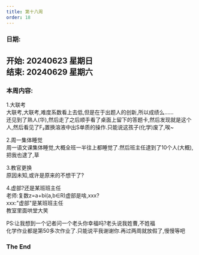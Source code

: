 ```yaml
---
title: 第十八周
order: 18
---
```


### 日期:  
**开始: 20240623 星期日**  
**结束: 20240629 星期六**  
---

### 本周内容:  

1.大联考  
大联考,大联考,难度系数看上去低,但是在于出题人的创新,所以成绩么......  
还见到了熟人(华),然后走了之后顺手看了桌面上留下的答题卡,然后发现就是这个人,然后看见了F₂置换溶液中出S单质的操作.只能说这孩子(化学)废了,唉~  

2.周一集体睡觉  
周一语文课集体睡觉,大概全班一半往上都睡觉了.然后班主任逮到了10个人(大概),把我也逮了,草  

3.教官更换  
原因未知,或许是原来的不想干了?  

4.虚部?还是某班班主任  
老师:复数z=a+bi(a,b∈R)虚部是啥,xxx?  
xxx:"虚部"是某班班主任  
教室里面哄堂大笑  

PS:让我想到一个记者问一个老头你幸福吗?老头说我姓曹,不姓福  
化学作业都是第50多次作业了.只能说平我谢谢你.再过两周就放假了,慢慢等吧  

### The End  